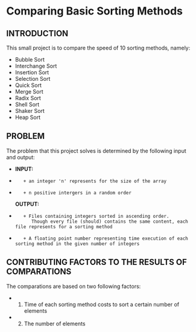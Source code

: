# Comparing Basic Sorting Methods
## **INTRODUCTION**
This small project is to compare the speed of 10 sorting methods, namely: 
*    Bubble Sort 
*    Interchange Sort
*    Insertion Sort
*    Selection Sort
*    Quick Sort
*    Merge Sort
*    Radix Sort
*    Shell Sort
*    Shaker Sort 
*    Heap Sort 
## **PROBLEM**
The problem that this project solves is determined by the following input and output:
*    **INPUT:** 
*        + an integer 'n' represents for the size of the array
*        + n positive intergers in a random order
    **OUTPUT:**
*        + Files containing integers sorted in ascending order. 
            Though every file (should) contains the same content, each file represents for a sorting method
*        + A floating point number representing time execution of each sorting method in the given number of integers

## CONTRIBUTING FACTORS TO THE RESULTS OF COMPARATIONS    
The comparations are based on two following factors: 
*    1. Time of each sorting method costs to sort a certain number of elements 
*    2. The number of elements
